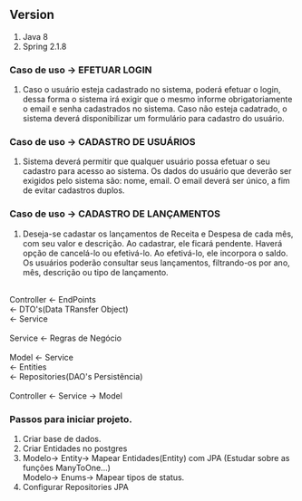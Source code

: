 ## Version
1. Java 8
2. Spring 2.1.8

### Caso de uso -> EFETUAR LOGIN
1. Caso o usuário esteja cadastrado no sistema, poderá efetuar o login, dessa forma o sistema irá exigir que o mesmo informe obrigatoriamente o email e senha cadastrados no sistema. Caso não esteja cadatrado, o sistema deverá disponibilizar um formulário para cadastro do usuário.

### Caso de uso -> CADASTRO DE USUÁRIOS
1. Sistema deverá permitir que qualquer usuário possa efetuar o seu cadastro para acesso ao sistema. Os dados do usuário que deverão ser exigidos pelo sistema são: nome, email. O email deverá ser único, a fim de evitar cadastros duplos.

### Caso de uso -> CADASTRO DE LANÇAMENTOS
1. Deseja-se cadastar os lançamentos de Receita e Despesa de cada mês, com seu valor e descrição. Ao cadastrar, ele ficará pendente. Haverá opção de cancelá-lo ou efetivá-lo. Ao efetivá-lo, ele incorpora o saldo. Os usuários poderão consultar seus lançamentos, filtrando-os por ano, mês, descrição ou tipo de lançamento.

<br />
Controller <- EndPoints<br />
           <- DTO's(Data TRansfer Object)<br />
           <- Service<br />
<br />
Service <- Regras de Negócio<br />

<br />
Model <- Service<br />
      <- Entities<br />
      <- Repositories(DAO's Persistência)<br />

<br />
Controller <- Service -> Model <br />

### Passos para iniciar projeto.
1. Criar base de dados.
2. Criar Entidades no postgres
3. Modelo-> Entity-> Mapear Entidades(Entity) com JPA (Estudar sobre as funções ManyToOne...)<br />
Modelo-> Enums-> Mapear tipos de status.
4. Configurar Repositories JPA